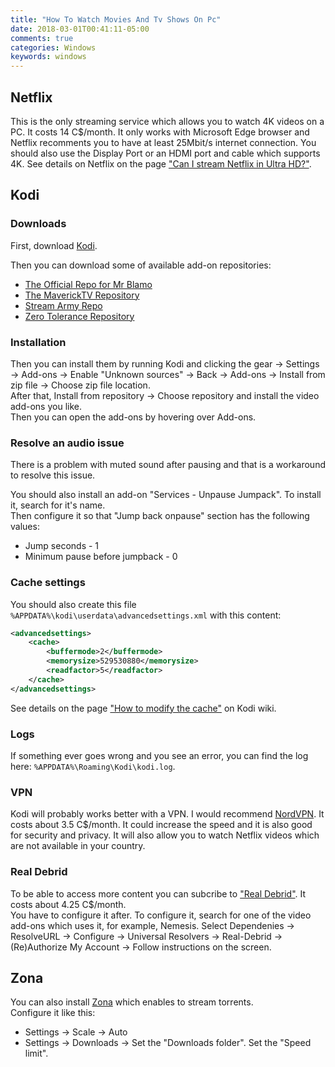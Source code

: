 ```yaml
---
title: "How To Watch Movies And Tv Shows On Pc"
date: 2018-03-01T00:41:11-05:00
comments: true
categories: Windows
keywords: windows
---
```


## Netflix

This is the only streaming service which allows you to watch 4K videos on a PC. It costs 14 C$/month. It only works with Microsoft Edge browser and Netflix recomments you to have at least 25Mbit/s internet connection. You should also use the Display Port or an HDMI port and cable which supports 4K. See details on Netflix on the page ["Can I stream Netflix in Ultra HD?"](https://help.netflix.com/en/node/13444).

## Kodi

### Downloads
First, download [Kodi](https://kodi.tv/).

Then you can download some of available add-on repositories:

* [The Official Repo for Mr Blamo](http://repo.mrblamo.xyz)
* [The MaverickTV Repository](http://mavericktv.net/mavrepo/)
* [Stream Army Repo](https://github.com/nemesis668/repository.streamarmy/blob/master/zips/repository.StreamArmy/)
* [Zero Tolerance Repository](http://repozip.zerotolerance.gq/)

### Installation
Then you can install them by running Kodi and clicking the gear -> Settings -> Add-ons -> Enable "Unknown sources" -> Back -> Add-ons -> Install from zip file -> Choose zip file location.  
After that, Install from repository -> Choose repository and install the video add-ons you like.  
Then you can open the add-ons by hovering over Add-ons.

### Resolve an audio issue
There is a problem with muted sound after pausing and that is a workaround to resolve this issue.

You should also install an add-on "Services - Unpause Jumpack". To install it, search for it's name.  
Then configure it so that "Jump back onpause" section has the following values:

* Jump seconds - 1
* Minimum pause before jumpback - 0

### Cache settings
You should also create this file `%APPDATA%\kodi\userdata\advancedsettings.xml` with this content:  

```xml
<advancedsettings>
    <cache>
        <buffermode>2</buffermode>
        <memorysize>529530880</memorysize>
        <readfactor>5</readfactor>
    </cache>
</advancedsettings>
```

See details on the page ["How to modify the cache"](https://kodi.wiki/view/HOW-TO:Modify_the_cache) on Kodi wiki.

### Logs
If something ever goes wrong and you see an error, you can find the log here: `%APPDATA%\Roaming\Kodi\kodi.log`.  

### VPN
Kodi will probably works better with a VPN. I would recommend [NordVPN](https://nordvpn.com). It costs about 3.5 C$/month. It could increase the speed and it is also good for security and privacy. It will also allow you to watch Netflix videos which are not available in your country.

### Real Debrid
To be able to access more content you can subcribe to ["Real Debrid"](https://real-debrid.com). It costs about 4.25 C$/month.  
You have to configure it after. To configure it, search for one of the video add-ons which uses it, for example, Nemesis. Select Dependenies -> ResolveURL -> Configure -> Universal Resolvers -> Real-Debrid -> (Re)Authorize My Account -> Follow instructions on the screen.

## Zona
You can also install [Zona](http://zona.ru/en/) which enables to stream torrents.  
Configure it like this:

* Settings -> Scale -> Auto
* Settings -> Downloads -> Set the "Downloads folder". Set the "Speed limit".
